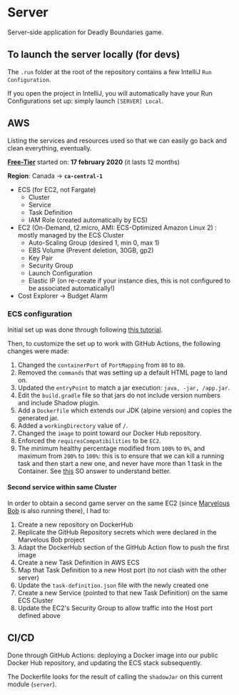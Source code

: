 # Server
Server-side application for Deadly Boundaries game.

## To launch the server locally (for devs)
The ``.run`` folder at the root of the repository contains a few IntelliJ ``Run Configuration``.

If you open the project in IntelliJ, you will automatically have your Run Configurations set up: simply launch `[SERVER] Local`.

## AWS
Listing the services and resources used so that we can easily go back and clean everything, eventually.

**[Free-Tier](https://aws.amazon.com/free/)** started on: **17 february 2020** (it lasts 12 months)

**Region**: Canada -> **`ca-central-1`**

* ECS (for EC2, not Fargate)
  * Cluster
  * Service
  * Task Definition
  * IAM Role (created automatically by ECS)
* EC2 (On-Demand, t2.micro, AMI: ECS-Optimized Amazon Linux 2) : mostly managed by the ECS Cluster
  * Auto-Scaling Group (desired 1, min 0, max 1)
  * EBS Volume (Prevent deletion, 30GB, gp2)
  * Key Pair
  * Security Group
  * Launch Configuration
  * Elastic IP (on re-create if your instance dies, this is not configured to be associated automatically!)
* Cost Explorer -> Budget Alarm

### ECS configuration
Initial set up was done through following [this tutorial](https://docs.aws.amazon.com/AmazonECS/latest/developerguide/getting-started-ecs-ec2.html).
 
Then, to customize the set up to work with GitHub Actions, the following changes were made:

  1. Changed the ``containerPort`` of `PortMapping` from ``80`` to ``80``.
  2. Removed the ``commands`` that was setting up a default HTML page to land on.
  3. Updated the ``entryPoint`` to match a jar execution: `java, -jar, /app.jar`.
  4. Edit the ``build.gradle`` file so that jars do not include version numbers and include Shadow plugin.
  5. Add a ``Dockerfile`` which extends our JDK (alpine version) and copies the generated jar.
  6. Added a ``workingDirectory`` value of `/`.
  7. Changed the ``image`` to point toward our Docker Hub repository.
  8. Enforced the ``requiresCompatibilities`` to be `EC2`.
  9. The minimum healthy percentage modified from ``100%`` to `0%`, and maximum from `200%` to `100%`: this is to ensure that we can kill a running task and then start a new one, and never have more than 1 task in the Container. See [this](https://stackoverflow.com/a/40741816/9768291) SO answer to understand better.
  
#### Second service within same Cluster
In order to obtain a second game server on the same EC2 (since [Marvelous Bob](https://github.com/payne911/marvelous-bob) is also running there), I had to:

  1. Create a new repository on DockerHub
  2. Replicate the GitHub Repository secrets which were declared in the Marvelous Bob project
  2. Adapt the DockerHub section of the GitHub Action flow to push the first image
  3. Create a new Task Definition in AWS ECS
  4. Map that Task Definition to a new Host port (to not clash with the other server)
  5. Update the ``task-definition.json`` file with the newly created one
  6. Create a new Service (pointed to that new Task Definition) on the same ECS Cluster
  7. Update the EC2's Security Group to allow traffic into the Host port defined above

## CI/CD
Done through GitHub Actions: deploying a Docker image into our public Docker Hub repository, and updating the ECS stack subsequently.

The Dockerfile looks for the result of calling the ``shadowJar`` on this current module (``server``).
